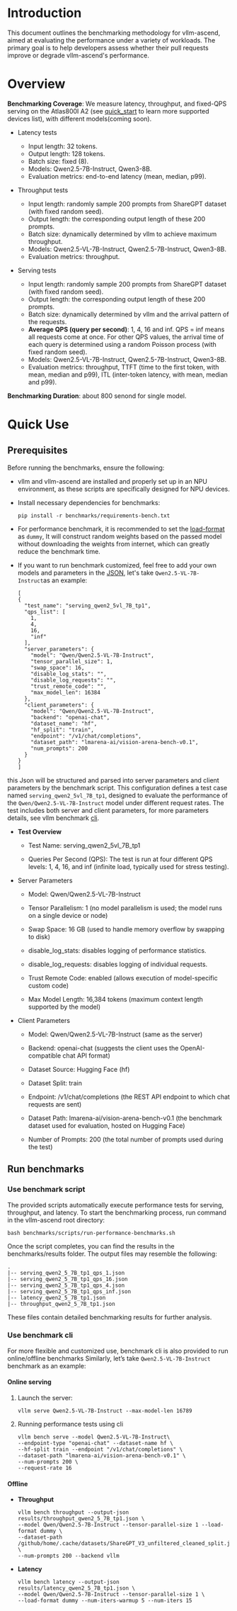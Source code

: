 # Introduction
This document outlines the benchmarking methodology for vllm-ascend, aimed at evaluating the performance under a variety of workloads. The primary goal is to help developers assess whether their pull requests improve or degrade vllm-ascend's performance.

# Overview
**Benchmarking Coverage**: We measure latency, throughput, and fixed-QPS serving on the Atlas800I A2 (see [quick_start](../docs/source/quick_start.md) to learn more supported devices list), with different models(coming soon).
- Latency tests
    - Input length: 32 tokens.
    - Output length: 128 tokens.
    - Batch size: fixed (8).
    - Models: Qwen2.5-7B-Instruct, Qwen3-8B.
    - Evaluation metrics: end-to-end latency (mean, median, p99).

- Throughput tests
    - Input length: randomly sample 200 prompts from ShareGPT dataset (with fixed random seed).
    - Output length: the corresponding output length of these 200 prompts.
    - Batch size: dynamically determined by vllm to achieve maximum throughput.
    - Models: Qwen2.5-VL-7B-Instruct, Qwen2.5-7B-Instruct, Qwen3-8B.
    - Evaluation metrics: throughput.
- Serving tests
    - Input length: randomly sample 200 prompts from ShareGPT dataset (with fixed random seed).
    - Output length: the corresponding output length of these 200 prompts.
    - Batch size: dynamically determined by vllm and the arrival pattern of the requests.
    - **Average QPS (query per second)**: 1, 4, 16 and inf. QPS = inf means all requests come at once. For other QPS values, the arrival time of each query is determined using a random Poisson process (with fixed random seed).
    - Models: Qwen2.5-VL-7B-Instruct, Qwen2.5-7B-Instruct, Qwen3-8B.
    - Evaluation metrics: throughput, TTFT (time to the first token, with mean, median and p99), ITL (inter-token latency, with mean, median and p99).

**Benchmarking Duration**: about 800 senond for single model.

# Quick Use
## Prerequisites
Before running the benchmarks, ensure the following:

- vllm and vllm-ascend are installed and properly set up in an NPU environment, as these scripts are specifically designed for NPU devices.

- Install necessary dependencies for benchmarks:
  
  ```shell
  pip install -r benchmarks/requirements-bench.txt
  ```
  
- For performance benchmark, it is recommended to set the [load-format](https://github.com/vllm-project/vllm-ascend/blob/5897dc5bbe321ca90c26225d0d70bff24061d04b/benchmarks/tests/latency-tests.json#L7) as `dummy`, It will construct random weights based on the passed model without downloading the weights from internet, which can greatly reduce the benchmark time.
- If you want to run benchmark customized, feel free to add your own models and parameters in the [JSON](https://github.com/vllm-project/vllm-ascend/tree/main/benchmarks/tests), let's take `Qwen2.5-VL-7B-Instruct`as an example:

  ```shell
  [
  {
    "test_name": "serving_qwen2_5vl_7B_tp1",
    "qps_list": [
      1,
      4,
      16,
      "inf"
    ],
    "server_parameters": {
      "model": "Qwen/Qwen2.5-VL-7B-Instruct",
      "tensor_parallel_size": 1,
      "swap_space": 16,
      "disable_log_stats": "",
      "disable_log_requests": "",
      "trust_remote_code": "",
      "max_model_len": 16384
    },
    "client_parameters": {
      "model": "Qwen/Qwen2.5-VL-7B-Instruct",
      "backend": "openai-chat",
      "dataset_name": "hf",
      "hf_split": "train",
      "endpoint": "/v1/chat/completions",
      "dataset_path": "lmarena-ai/vision-arena-bench-v0.1",
      "num_prompts": 200
    }
  }
  ]
  ```
  
this Json will be structured and parsed into server parameters and client parameters by the benchmark script. This configuration defines a test case named `serving_qwen2_5vl_7B_tp1`, designed to evaluate the performance of the `Qwen/Qwen2.5-VL-7B-Instruct` model under different request rates. The test includes both server and client parameters, for more parameters details, see vllm benchmark [cli](https://github.com/vllm-project/vllm/tree/main/vllm/benchmarks).

  - **Test Overview**
     - Test Name: serving_qwen2_5vl_7B_tp1

     - Queries Per Second (QPS): The test is run at four different QPS levels: 1, 4, 16, and inf (infinite load, typically used for stress testing).

  - Server Parameters
     - Model: Qwen/Qwen2.5-VL-7B-Instruct

     - Tensor Parallelism: 1 (no model parallelism is used; the model runs on a single device or node)

     - Swap Space: 16 GB (used to handle memory overflow by swapping to disk)

     - disable_log_stats: disables logging of performance statistics.

     - disable_log_requests: disables logging of individual requests.

     - Trust Remote Code: enabled (allows execution of model-specific custom code)

     - Max Model Length: 16,384 tokens (maximum context length supported by the model)

  - Client Parameters

     - Model: Qwen/Qwen2.5-VL-7B-Instruct (same as the server)

     - Backend: openai-chat (suggests the client uses the OpenAI-compatible chat API format)

     - Dataset Source: Hugging Face (hf)

     - Dataset Split: train

     - Endpoint: /v1/chat/completions (the REST API endpoint to which chat requests are sent)

     - Dataset Path: lmarena-ai/vision-arena-bench-v0.1 (the benchmark dataset used for evaluation, hosted on Hugging Face)

     - Number of Prompts: 200 (the total number of prompts used during the test)

## Run benchmarks

### Use benchmark script
The provided scripts automatically execute performance tests for serving, throughput, and latency. To start the benchmarking process, run command in the vllm-ascend root directory:

```shell
bash benchmarks/scripts/run-performance-benchmarks.sh
```

Once the script completes, you can find the results in the benchmarks/results folder. The output files may resemble the following:

```shell
.
|-- serving_qwen2_5_7B_tp1_qps_1.json
|-- serving_qwen2_5_7B_tp1_qps_16.json
|-- serving_qwen2_5_7B_tp1_qps_4.json
|-- serving_qwen2_5_7B_tp1_qps_inf.json
|-- latency_qwen2_5_7B_tp1.json
|-- throughput_qwen2_5_7B_tp1.json
```

These files contain detailed benchmarking results for further analysis.

### Use benchmark cli

For more flexible and customized use, benchmark cli is also provided to run online/offline benchmarks
Similarly, let’s take `Qwen2.5-VL-7B-Instruct` benchmark as an example:
#### Online serving
1. Launch the server:

    ```shell
    vllm serve Qwen2.5-VL-7B-Instruct --max-model-len 16789
    ```

2. Running performance tests using cli
  
    ```shell
    vllm bench serve --model Qwen2.5-VL-7B-Instruct\
    --endpoint-type "openai-chat" --dataset-name hf \
    --hf-split train --endpoint "/v1/chat/completions" \
    --dataset-path "lmarena-ai/vision-arena-bench-v0.1" \
    --num-prompts 200 \
    --request-rate 16
    ```

#### Offline
- **Throughput**

  ```shell
  vllm bench throughput --output-json results/throughput_qwen2_5_7B_tp1.json \
  --model Qwen/Qwen2.5-7B-Instruct --tensor-parallel-size 1 --load-format dummy \
  --dataset-path /github/home/.cache/datasets/ShareGPT_V3_unfiltered_cleaned_split.json \
  --num-prompts 200 --backend vllm
  ```

- **Latency**
  
  ```shell
  vllm bench latency --output-json results/latency_qwen2_5_7B_tp1.json \
  --model Qwen/Qwen2.5-7B-Instruct --tensor-parallel-size 1 \
  --load-format dummy --num-iters-warmup 5 --num-iters 15
  ```
